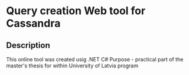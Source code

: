 # Query creation Web tool for Cassandra

## Description

This online tool was created usig .NET C# 
Purpose - practical part of the master's thesis for within University of Latvia program
 
